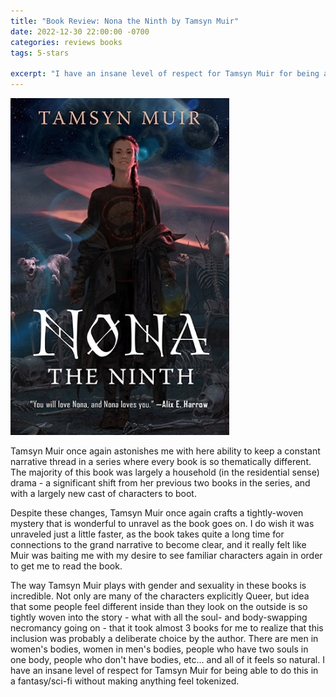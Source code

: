 ```yaml
---
title: "Book Review: Nona the Ninth by Tamsyn Muir"
date: 2022-12-30 22:00:00 -0700
categories: reviews books
tags: 5-stars

excerpt: "I have an insane level of respect for Tamsyn Muir for being able to do this in a fantasy/sci-fi without making anything feel tokenized." 
---
```

<img src="/assets/images/nona-the-ninth.jpg" alt="Book cover for Nona the Ninth by Tamsyn Muir" width="350">

<i class="fas fa-star fa-lg"></i>
<i class="fas fa-star fa-lg"></i>
<i class="fas fa-star fa-lg"></i>
<i class="fas fa-star fa-lg"></i>
<i class="fas fa-star fa-lg"></i>

Tamsyn Muir once again astonishes me with here ability to keep a constant narrative thread in a series where every book is so thematically different. The majority of this book was largely a household (in the residential sense) drama - a significant shift from her previous two books in the series, and with a largely new cast of characters to boot.

Despite these changes, Tamsyn Muir once again crafts a tightly-woven mystery that is wonderful to unravel as the book goes on. I do wish it was unraveled just a little faster, as the book takes quite a long time for connections to the grand narrative to become clear, and it really felt like Muir was baiting me with my desire to see familiar characters again in order to get me to read the book.

The way Tamsyn Muir plays with gender and sexuality in these books is incredible. Not only are many of the characters explicitly Queer, but idea that some people feel different inside than they look on the outside is so tightly woven into the story - what with all the soul- and body-swapping necromancy going on - that it took almost 3 books for me to realize that this inclusion was probably a deliberate choice by the author. There are men in women's bodies, women in men's bodies, people who have two souls in one body, people who don't have bodies, etc... and all of it feels so natural. I have an insane level of respect for Tamsyn Muir for being able to do this in a fantasy/sci-fi without making anything feel tokenized.